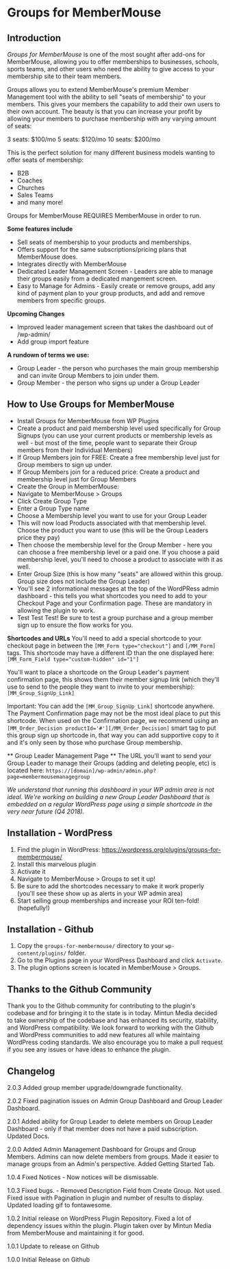 # Groups for MemberMouse

## Introduction

*Groups for MemberMouse* is one of the most sought after add-ons for MemberMouse, allowing you to offer memberships to businesses, schools, sports teams, and other users who need the ability to give access to your membership site to their team members.

Groups allows you to extend MemberMouse's premium Member Management tool with the ability to sell "seats of membership" to your members. This gives your members the capability to add their own users to their own account. The beauty is that you can increase your profit by allowing your members to purchase membership with any varying amount of seats:

3 seats: $100/mo
5 seats: $120/mo
10 seats: $200/mo

This is the perfect solution for many different business models wanting to offer seats of membership:

- B2B
- Coaches
- Churches
- Sales Teams
- and many more!

Groups for MemberMouse REQUIRES MemberMouse in order to run.

**Some features include**

- Sell seats of membership to your products and memberships.
- Offers support for the same subscriptions/pricing plans that MemberMouse does.
- Integrates directly with MemberMouse
- Dedicated Leader Management Screen - Leaders are able to manage their groups easily from a dedicated mangement screen.
- Easy to Manage for Admins - Easily create or remove groups, add any kind of payment plan to your group products, and add and remove members from specific groups.

**Upcoming Changes**

- Improved leader management screen that takes the dashboard out of /wp-admin/
- Add group import feature

**A rundown of terms we use:**
- Group Leader - the person who purchases the main group membership and can invite Group Members to join under them.
- Group Member - the person who signs up under a Group Leader

## How to Use Groups for MemberMouse

- Install Groups for MemberMouse from WP Plugins
- Create a product and paid membership level used specifically for Group Signups (you can use your current products or membership levels as well - but most of the time, people want to separate their Group members from their Individual Members)
- If Group Members join for FREE: Create a free membership level just for Group members to sign up under.
- If Group Members join for a reduced price: Create a product and membership level just for Group Members
- Create the Group in MemberMouse:
- Navigate to MemberMouse > Groups
- Click Create Group Type
- Enter a Group Type name
- Choose a Membership level you want to use for your Group Leader
- This will now load Products associated with that membership level. Choose the product you want to use (this will be the Group Leaders price they pay)
- Then choose the membership level for the Group Member - here you can choose a free membership level or a paid one. If you choose a paid membership level, you'll need to choose a product to associate with it as well.
- Enter Group Size (this is how many "seats" are allowed within this group. Group size does not include the Group Leader)
- You'll see 2 informational messages at the top of the WordPRess admin dashboard - this tells you what shortcodes you need to add to your Checkout Page and your Confirmation page. These are mandatory in allowing the plugin to work.
- Test Test Test! Be sure to test a group purchase and a group member sign up to ensure the flow works for you.

**Shortcodes and URLs**
You'll need to add a special shortcode to your checkout page in between the `[MM_Form type="checkout"]` and `[/MM_Form]` tags. This shortcode may have a different ID than the one displayed here: `[MM_Form_Field type="custom-hidden" id="1"]`

You'll want to place a shortcode on the Group Leader's payment confirmation page, this shows them their member signup link (which they'll use to send to the people they want to invite to your membership): `[MM_Group_SignUp_Link]`

Important: You can add the `[MM_Group_SignUp_Link]` shortcode anywhere. The Payment Confirmation page may not be the most ideal place to put this shortcode. When used on the Confirmation page, we recommend using an `[MM_Order_Decision productId='#'][/MM_Order_Decision]` smart tag to put this group sign up shortcode in, that way you can add supportive copy to it and it's only seen by those who purchase Group membership.

** Group Leader Management Page **
The URL you'll want to send your Group Leader to manage their Groups (adding and deleting people, etc) is located here:
`https://[domain]/wp-admin/admin.php?page=membermousemanagegroup`

*We understand that running this dashboard in your WP admin area is not ideal. We're working on building a new Group Leader Dashboard that is embedded on a regular WordPress page using a simple shortcode in the very near future (Q4 2018).*

## Installation - WordPress

1. Find the plugin in WordPress: https://wordpress.org/plugins/groups-for-membermouse/
2. Install this marvelous plugin
3. Activate it
4. Navigate to MemberMouse > Groups to set it up!
5. Be sure to add the shortcodes necessary to make it work properly (you'll see these show up as alerts in your WP admin area)
6. Start selling group memberships and increase your ROI ten-fold! (hopefully!)

## Installation - Github

1. Copy the `groups-for-membermouse/` directory to your `wp-content/plugins/` folder.
2. Go to the Plugins page in your WordPress Dashboard and click `Activate`.
3. The plugin options screen is located in MemberMouse > Groups.

## Thanks to the Github Community
Thank you to the Github community for contributing to the plugin's codebase and for bringing it to the state is in today. Mintun Media decided to take ownership of the codebase and has enhanced its security, stability, and WordPress compatibility. We look forward to working with the Github and WordPress communities to add new features all while maintaing WordPress coding standards. We also encourage you to make a pull request if you see any issues or have ideas to enhance the plugin.

## Changelog
2.0.3 Added group member upgrade/downgrade functionality.

2.0.2 Fixed pagination issues on Admin Group Dashboard and Group Leader Dashboard.

2.0.1 Added ability for Group Leader to delete members on Group Leader Dashboard - only if that member does not have a paid subscription. Updated Docs.

2.0.0 Added Admin Management Dashboard for Groups and Group Members. Admins can now delete members from groups. Made it easier to manage groups from an Admin's perspective. Added Getting Started Tab.

1.0.4 Fixed Notices - Now notices will be dismissable.

1.0.3 Fixed bugs. - Removed Description Field from Create Group. Not used. Fixed issue with Pagination in plugin and number of results to display. Updated loading gif to fontawesome.

1.0.2 Initial release on WordPress Plugin Repository. Fixed a lot of dependency issues within the plugin. Plugin taken over by Mintun Media from MemberMouse and maintaining it for good.

1.0.1 Update to release on Github

1.0.0 Initial Release on Github
